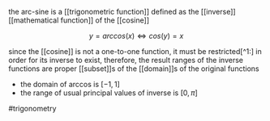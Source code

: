 the arc-sine is a [[trigonometric function]] defined as the [[inverse]] [[mathematical function]] of the  [[cosine]]

$$y = arccos(x) \iff cos(y)= x$$

since the [[cosine]] is not a one-to-one function, it must be restricted[^1:] in order for its inverse to exist, therefore, the result ranges of the inverse functions are proper [[subset]]s of the [[domain]]s of the original functions

- the domain of arccos is $[-1,1]$
- the range of usual principal values of inverse is $[0,\pi]$

#trigonometry 
[^1]: that is, to select an specific part of the function that meets the requirements of an [[injection]]